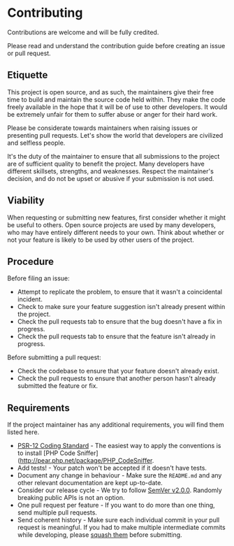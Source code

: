 # Contributing

Contributions are welcome and will be fully credited.

Please read and understand the contribution guide before creating an issue or pull request.

## Etiquette

This project is open source, and as such, the maintainers give their free time to build and maintain the source code held within. They make the code freely available in the hope that it will be of use to other developers. It would be extremely unfair for them to suffer abuse or anger for their hard work.

Please be considerate towards maintainers when raising issues or presenting pull requests. Let's show the world that developers are civilized and selfless people.

It's the duty of the maintainer to ensure that all submissions to the project are of sufficient quality to benefit the project. Many developers have different skillsets, strengths, and weaknesses. Respect the maintainer's decision, and do not be upset or abusive if your submission is not used.

## Viability

When requesting or submitting new features, first consider whether it might be useful to others. Open source projects are used by many developers, who may have entirely different needs to your own. Think about whether or not your feature is likely to be used by other users of the project.

## Procedure

Before filing an issue:

- Attempt to replicate the problem, to ensure that it wasn't a coincidental incident.
- Check to make sure your feature suggestion isn't already present within the project.
- Check the pull requests tab to ensure that the bug doesn't have a fix in progress.
- Check the pull requests tab to ensure that the feature isn't already in progress. 

Before submitting a pull request:
- Check the codebase to ensure that your feature doesn't already exist.
- Check the pull requests to ensure that another person hasn't already submitted the feature or fix.

## Requirements
If the project maintainer has any additional requirements, you will find them listed here.

- [PSR-12 Coding Standard](https://github.com/php-fig/fig-standards/blob/master/accepted/PSR-12-extended-coding-style-guide.md) - The easiest way to apply the conventions is to install [PHP Code Sniffer](http://pear.php.net/package/PHP_CodeSniffer. 
- Add tests! - Your patch won't be accepted if it doesn't have tests. 
- Document any change in behaviour - Make sure the `README.md` and any other relevant documentation are kept up-to-date. 
- Consider our release cycle - We try to follow [SemVer v2.0.0](http://semver.org/). Randomly breaking public APIs is not an option. 
- One pull request per feature - If you want to do more than one thing, send multiple pull requests. 
- Send coherent history - Make sure each individual commit in your pull request is meaningful. If you had to make multiple intermediate commits while developing, please [squash them](http://www.git-scm.com/book/en/v2/Git-Tools-Rewriting-History#Changing-Multiple-Commit-Messages) before submitting.
